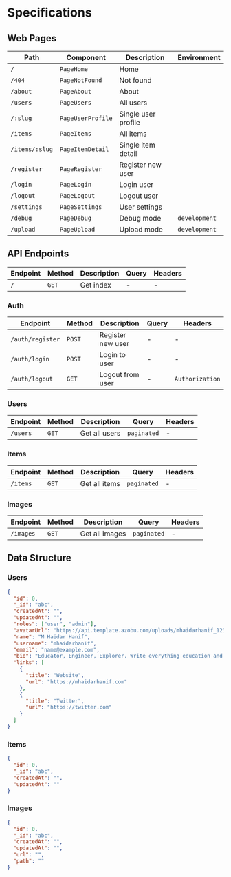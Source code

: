 # Specifications

## Web Pages

| Path           | Component         | Description         | Environment   |
| -------------- | ----------------- | ------------------- | ------------- |
| `/`            | `PageHome`        | Home                |               |
| `/404`         | `PageNotFound`    | Not found           |               |
| `/about`       | `PageAbout`       | About               |               |
| `/users`       | `PageUsers`       | All users           |               |
| `/:slug`       | `PageUserProfile` | Single user profile |               |
| `/items`       | `PageItems`       | All items           |               |
| `/items/:slug` | `PageItemDetail`  | Single item detail  |               |
| `/register`    | `PageRegister`    | Register new user   |               |
| `/login`       | `PageLogin`       | Login user          |               |
| `/logout`      | `PageLogout`      | Logout user         |               |
| `/settings`    | `PageSettings`    | User settings       |               |
| `/debug`       | `PageDebug`       | Debug mode          | `development` |
| `/upload`      | `PageUpload`      | Upload mode         | `development` |

## API Endpoints

| Endpoint | Method | Description | Query | Headers |
| -------- | ------ | ----------- | ----- | ------- |
| `/`      | `GET`  | Get index   | -     | -       |

### Auth

| Endpoint         | Method | Description       | Query | Headers         |
| ---------------- | ------ | ----------------- | ----- | --------------- |
| `/auth/register` | `POST` | Register new user | -     | -               |
| `/auth/login`    | `POST` | Login to user     | -     | -               |
| `/auth/logout`   | `GET`  | Logout from user  | -     | `Authorization` |

### Users

| Endpoint | Method | Description   | Query       | Headers |
| -------- | ------ | ------------- | ----------- | ------- |
| `/users` | `GET`  | Get all users | `paginated` | -       |

### Items

| Endpoint | Method | Description   | Query       | Headers |
| -------- | ------ | ------------- | ----------- | ------- |
| `/items` | `GET`  | Get all items | `paginated` | -       |

### Images

| Endpoint  | Method | Description    | Query       | Headers |
| --------- | ------ | -------------- | ----------- | ------- |
| `/images` | `GET`  | Get all images | `paginated` | -       |

## Data Structure

### Users

```json
{
  "id": 0,
  "_id": "abc",
  "createdAt": "",
  "updatedAt": "",
  "roles": ["user", "admin"],
  "avatarUrl": "https://api.template.azobu.com/uploads/mhaidarhanif_123.jpg",
  "name": "M Haidar Hanif",
  "username": "mhaidarhanif",
  "email": "name@example.com",
  "bio": "Educator, Engineer, Explorer. Write everything education and tech.",,
  "links": [
    {
      "title": "Website",
      "url": "https://mhaidarhanif.com"
    },
    {
      "title": "Twitter",
      "url": "https://twitter.com"
    }
  ]
}
```

### Items

```json
{
  "id": 0,
  "_id": "abc",
  "createdAt": "",
  "updatedAt": ""
}
```

### Images

```json
{
  "id": 0,
  "_id": "abc",
  "createdAt": "",
  "updatedAt": "",
  "url": "",
  "path": ""
}
```
